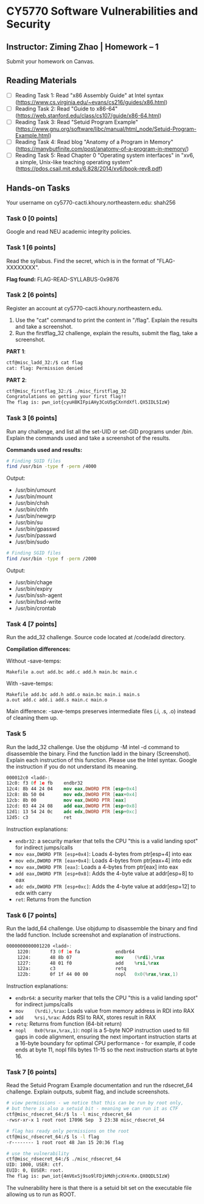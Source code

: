 # CY5770 Software Vulnerabilities and Security
## Instructor: Ziming Zhao | Homework – 1

Submit your homework on Canvas.

## Reading Materials

- [ ] Reading Task 1: Read "x86 Assembly Guide" at Intel syntax (https://www.cs.virginia.edu/~evans/cs216/guides/x86.html)
- [ ] Reading Task 2: Read "Guide to x86-64" (https://web.stanford.edu/class/cs107/guide/x86-64.html)
- [ ] Reading Task 3: Read "Setuid Program Example" (https://www.gnu.org/software/libc/manual/html_node/Setuid-Program-Example.html)
- [ ] Reading Task 4: Read blog "Anatomy of a Program in Memory" (https://manybutfinite.com/post/anatomy-of-a-program-in-memory/)
- [ ] Reading Task 5: Read Chapter 0 "Operating system interfaces" in "xv6, a simple, Unix-like teaching operating system" (https://pdos.csail.mit.edu/6.828/2014/xv6/book-rev8.pdf)

## Hands-on Tasks
Your username on cy5770-cacti.khoury.northeastern.edu: shah256

### Task 0 [0 points]
Google and read NEU academic integrity policies.

### Task 1 [6 points]
Read the syllabus. Find the secret, which is in the format of "FLAG-XXXXXXXX".

**Flag found:** FLAG-READ-SYLLABUS-0x9876

### Task 2 [6 points]
Register an account at cy5770-cacti.khoury.northeastern.edu.
1. Use the "cat" command to print the content in "/flag". Explain the results and take a screenshot.
2. Run the firstflag_32 challenge, explain the results, submit the flag, take a screenshot.

**PART 1**:
```bash
ctf@misc_ladd_32:/$ cat flag
cat: flag: Permission denied
```

**PART 2**:
```bash
ctf@misc_firstflag_32:/$ ./misc_firstflag_32 
Congratulations on getting your first flag!!
The flag is: pwn_iot{cyuH8KIFpiAHy3CoU5gCXnYdXfl.QX5IDL5IzW}
```

### Task 3 [6 points]
Run any challenge, and list all the set-UID or set-GID programs under /bin. Explain the commands used and take a screenshot of the results.

**Commands used and results:**

```bash
# Finding SUID files
find /usr/bin -type f -perm /4000
```

Output:
- /usr/bin/umount
- /usr/bin/mount
- /usr/bin/chsh
- /usr/bin/chfn
- /usr/bin/newgrp
- /usr/bin/su
- /usr/bin/gpasswd
- /usr/bin/passwd
- /usr/bin/sudo

```bash
# Finding SGID files
find /usr/bin -type f -perm /2000
```

Output:
- /usr/bin/chage
- /usr/bin/expiry
- /usr/bin/ssh-agent
- /usr/bin/bsd-write
- /usr/bin/crontab

### Task 4 [7 points]
Run the add_32 challenge. Source code located at /code/add directory.

**Compilation differences:**

Without -save-temps:
```
Makefile a.out add.bc add.c add.h main.bc main.c
```

With -save-temps:
```
Makefile add.bc add.h add.o main.bc main.i main.s
a.out add.c add.i add.s main.c main.o
```

Main difference: -save-temps preserves intermediate files (.i, .s, .o) instead of cleaning them up.

### Task 5
Run the ladd_32 challenge. Use the objdump -M intel -d command to disassemble the binary. Find the function ladd in the binary (Screenshot). Explain each instruction of this function. Please use the Intel syntax. Google the instruction if you do not understand its meaning. 

```nasm
000012c0 <ladd>:
12c0: f3 0f 1e fb    endbr32
12c4: 8b 44 24 04    mov eax,DWORD PTR [esp+0x4]
12c8: 8b 50 04       mov edx,DWORD PTR [eax+0x4]
12cb: 8b 00          mov eax,DWORD PTR [eax]
12cd: 03 44 24 08    add eax,DWORD PTR [esp+0x8]
12d1: 13 54 24 0c    adc edx,DWORD PTR [esp+0xc]
12d5: c3             ret
```

Instruction explanations:

- `endbr32`: a security marker that tells the CPU "this is a valid landing spot" for indirect jumps/calls
- `mov eax,DWORD PTR [esp+0x4]`: Loads 4-bytes from ptr[esp+4] into eax
- `mov edx,DWORD PTR [eax+0x4]`: Loads 4-bytes from ptr[eax+4] into edx
- `mov eax,DWORD PTR [eax]`: Loads a 4-bytes from ptr[eax] into eax
- `add eax,DWORD PTR [esp+0x8]`: Adds the 4-byte value at addr[esp+8] to eax
- `adc edx,DWORD PTR [esp+0xc]`: Adds the 4-byte value at addr[esp+12] to edx with carry
- `ret`: Returns from the function

### Task 6 [7 points]

Run the ladd_64 challenge. Use objdump to disassemble the binary and find the
ladd function. Include screenshot and explanation of instructions.

```nasm
0000000000001220 <ladd>:
    1220:       f3 0f 1e fa             endbr64 
    1224:       48 8b 07                mov    (%rdi),%rax
    1227:       48 01 f0                add    %rsi,%rax
    122a:       c3                      retq   
    122b:       0f 1f 44 00 00          nopl   0x0(%rax,%rax,1)
```

Instruction explanations:

- `endbr64`: a security marker that tells the CPU "this is a valid landing spot" for indirect jumps/calls
- `mov    (%rdi),%rax`: Loads value from memory address in RDI into RAX
- `add    %rsi,%rax`: Adds RSI to RAX, stores result in RAX
- `retq`: Returns from function (64-bit return)
- `nopl   0x0(%rax,%rax,1)`: nopl is a 5-byte NOP instruction used to fill gaps in code alignment, ensuring the next important instruction starts at a 16-byte boundary for optimal CPU performance - for example, if code ends at byte 11, nopl fills bytes 11-15 so the next instruction starts at byte 16.

### Task 7 [6 points]

Read the Setuid Program Example documentation and run the rdsecret_64 challenge. Explain outputs, submit flag, and include screenshots.

```bash
# view permissions - we notice that this can be run by root only, 
# but there is also a setuid bit - meaning we can run it as CTF
ctf@misc_rdsecret_64:/$ ls -l misc_rdsecret_64 
-rwsr-xr-x 1 root root 17096 Sep  3 23:38 misc_rdsecret_64
```

```bash
# flag has ready only permissions on the root
ctf@misc_rdsecret_64:/$ ls -l flag 
-r-------- 1 root root 48 Jan 15 20:36 flag
```

```bash
# use the vulnerability
ctf@misc_rdsecret_64:/$ ./misc_rdsecret_64 
UID: 1000, USER: ctf.
EUID: 0, EUSER: root.
The flag is: pwn_iot{4mV6xSj9so9lFDjkMdhjcXV4rKx.QX0QDL5IzW}
```

The vulnerability here is that there is a setuid bit set on the executable file allowing us to run as ROOT.
